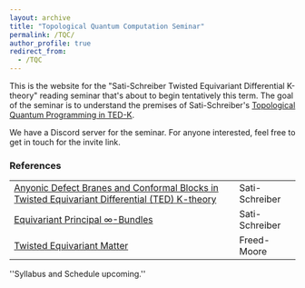 ```yaml
---
layout: archive
title: "Topological Quantum Computation Seminar"
permalink: /TQC/
author_profile: true
redirect_from:
  - /TQC
---
```




This is the website for the "Sati-Schreiber Twisted Equivariant Differential K-theory" reading seminar that's about to begin tentatively this term.
The goal of the seminar is to understand the premises of Sati-Schreiber's [Topological Quantum Programming in TED-K](https://ncatlab.org/schreiber/show/Topological+Quantum+Programming+in+TED-K#GMConAbs).


We have a Discord server for the seminar. For anyone interested, feel free to get in touch for the invite link.


### References

| | |
--- | --- 
| [Anyonic Defect Branes and Conformal Blocks in Twisted Equivariant Differential (TED) K-theory](https://ncatlab.org/schreiber/files/DefectBranes_220824.pdf) | Sati-Schreiber |
| [Equivariant Principal $\infty$-Bundles](https://ncatlab.org/schreiber/files/EquivariantInfinityBundles_230801.pdf) | Sati-Schreiber |
| [Twisted Equivariant Matter](https://arxiv.org/abs/1208.5055) | Freed-Moore |




''Syllabus and Schedule upcoming.''



